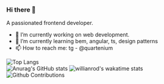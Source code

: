 ### Hi there 👋

A passionated frontend developer.
- 🔭  I’m currently working on web development.
- 🌱 I’m currently learning bem, angular, ts, design patterns
- 📫 How to reach me: tg - @quartenium


![Top Langs](https://github-readme-stats.vercel.app/api/top-langs/?username=anokata&layout=compact&hide=php,java,vimscrip&theme=dark)    
![Anurag's GitHub stats](https://github-readme-stats.vercel.app/api?username=anokata&show_icons=true&theme=dark)
![willianrod's wakatime stats](https://github-readme-stats.vercel.app/api/wakatime?username=anokata&theme=dark&layout=compact)
![Github Contributions](https://github-readme-streak-stats.herokuapp.com/?user=anokata&hide_border=true)


<img src="https://github.com/anokata/anokata/blob/master/images/codeStats.svg" alt=""/>


<!--
Here are some ideas to get you started:
- 👯 I’m looking to collaborate on ...
- 🤔 I’m looking for help with ...
- 💬 Ask me about ...
- 😄 Pronouns: ...
- ⚡ Fun fact: ...
-->
